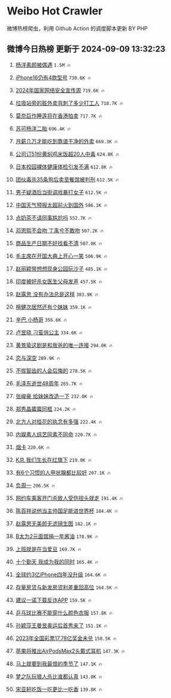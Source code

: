 # Weibo Hot Crawler 



微博热榜爬虫，利用 Github Action 的调度脚本更新 BY PHP 


## 微博今日热榜 更新于 2024-09-09 13:32:23 
1. [杨洋素颜被偶遇](https://s.weibo.com/weibo?q=%23%E6%9D%A8%E6%B4%8B%E7%B4%A0%E9%A2%9C%E8%A2%AB%E5%81%B6%E9%81%87%23&t=31&band_rank=1&Refer=top) `1.5M 🔥` 

1. [iPhone16仍有4款型号](https://s.weibo.com/weibo?q=%23iPhone16%E4%BB%8D%E6%9C%894%E6%AC%BE%E5%9E%8B%E5%8F%B7%23&t=31&band_rank=2&Refer=top) `730.6K 🔥` 

1. [2024年国家网络安全宣传周](https://s.weibo.com/weibo?q=%232024%E5%B9%B4%E5%9B%BD%E5%AE%B6%E7%BD%91%E7%BB%9C%E5%AE%89%E5%85%A8%E5%AE%A3%E4%BC%A0%E5%91%A8%23&t=31&band_rank=3&Refer=top) `719.6K 🔥` 

1. [垃圾站旁的脏外卖背刺了多少打工人](https://s.weibo.com/weibo?q=%23%E5%9E%83%E5%9C%BE%E7%AB%99%E6%97%81%E7%9A%84%E8%84%8F%E5%A4%96%E5%8D%96%E8%83%8C%E5%88%BA%E4%BA%86%E5%A4%9A%E5%B0%91%E6%89%93%E5%B7%A5%E4%BA%BA%23&t=31&band_rank=4&Refer=top) `718.7K 🔥` 

1. [莫奈巨作睡莲将在香港拍卖](https://s.weibo.com/weibo?q=%23%E8%8E%AB%E5%A5%88%E5%B7%A8%E4%BD%9C%E7%9D%A1%E8%8E%B2%E5%B0%86%E5%9C%A8%E9%A6%99%E6%B8%AF%E6%8B%8D%E5%8D%96%23&t=31&band_rank=5&Refer=top) `717.7K 🔥` 

1. [苏可杨洋二胎](https://s.weibo.com/weibo?q=%E8%8B%8F%E5%8F%AF%E6%9D%A8%E6%B4%8B%E4%BA%8C%E8%83%8E&t=31&band_rank=6&Refer=top) `696.4K 🔥` 

1. [月薪几万才能吃到靠谱干净的外卖](https://s.weibo.com/weibo?q=%23%E6%9C%88%E8%96%AA%E5%87%A0%E4%B8%87%E6%89%8D%E8%83%BD%E5%90%83%E5%88%B0%E9%9D%A0%E8%B0%B1%E5%B9%B2%E5%87%80%E7%9A%84%E5%A4%96%E5%8D%96%23&t=31&band_rank=7&Refer=top) `669.3K 🔥` 

1. [公司订51份黄焖鸡米饭超20人中毒](https://s.weibo.com/weibo?q=%23%E5%85%AC%E5%8F%B8%E8%AE%A251%E4%BB%BD%E9%BB%84%E7%84%96%E9%B8%A1%E7%B1%B3%E9%A5%AD%E8%B6%8520%E4%BA%BA%E4%B8%AD%E6%AF%92%23&t=31&band_rank=8&Refer=top) `624.8K 🔥` 

1. [日本校园裸体健康体检引发不满](https://s.weibo.com/weibo?q=%23%E6%97%A5%E6%9C%AC%E6%A0%A1%E5%9B%AD%E8%A3%B8%E4%BD%93%E5%81%A5%E5%BA%B7%E4%BD%93%E6%A3%80%E5%BC%95%E5%8F%91%E4%B8%8D%E6%BB%A1%23&t=31&band_rank=9&Refer=top) `612.8K 🔥` 

1. [团伙毒杀35条狗后卖至餐馆被判刑](https://s.weibo.com/weibo?q=%23%E5%9B%A2%E4%BC%99%E6%AF%92%E6%9D%8035%E6%9D%A1%E7%8B%97%E5%90%8E%E5%8D%96%E8%87%B3%E9%A4%90%E9%A6%86%E8%A2%AB%E5%88%A4%E5%88%91%23&t=31&band_rank=10&Refer=top) `612.5K 🔥` 

1. [男子疑酒后当街调戏暴打女子](https://s.weibo.com/weibo?q=%23%E7%94%B7%E5%AD%90%E7%96%91%E9%85%92%E5%90%8E%E5%BD%93%E8%A1%97%E8%B0%83%E6%88%8F%E6%9A%B4%E6%89%93%E5%A5%B3%E5%AD%90%23&t=31&band_rank=11&Refer=top) `612.5K 🔥` 

1. [中国天气预报太超前火到国外](https://s.weibo.com/weibo?q=%23%E4%B8%AD%E5%9B%BD%E5%A4%A9%E6%B0%94%E9%A2%84%E6%8A%A5%E5%A4%AA%E8%B6%85%E5%89%8D%E7%81%AB%E5%88%B0%E5%9B%BD%E5%A4%96%23&t=31&band_rank=12&Refer=top) `586.1K 🔥` 

1. [点奶茶不请同事尴尬吗](https://s.weibo.com/weibo?q=%E7%82%B9%E5%A5%B6%E8%8C%B6%E4%B8%8D%E8%AF%B7%E5%90%8C%E4%BA%8B%E5%B0%B4%E5%B0%AC%E5%90%97&t=31&band_rank=13&Refer=top) `552.7K 🔥` 

1. [邓恩熙不会吻 丁禹兮不敢吻](https://s.weibo.com/weibo?q=%E9%82%93%E6%81%A9%E7%86%99%E4%B8%8D%E4%BC%9A%E5%90%BB%20%E4%B8%81%E7%A6%B9%E5%85%AE%E4%B8%8D%E6%95%A2%E5%90%BB&t=31&band_rank=14&Refer=top) `507.2K 🔥` 

1. [商品生产日期不好找看不清](https://s.weibo.com/weibo?q=%23%E5%95%86%E5%93%81%E7%94%9F%E4%BA%A7%E6%97%A5%E6%9C%9F%E4%B8%8D%E5%A5%BD%E6%89%BE%E7%9C%8B%E4%B8%8D%E6%B8%85%23&t=31&band_rank=15&Refer=top) `507.0K 🔥` 

1. [毛主席在开国大典上开心一笑](https://s.weibo.com/weibo?q=%23%E6%AF%9B%E4%B8%BB%E5%B8%AD%E5%9C%A8%E5%BC%80%E5%9B%BD%E5%A4%A7%E5%85%B8%E4%B8%8A%E5%BC%80%E5%BF%83%E4%B8%80%E7%AC%91%23&t=31&band_rank=16&Refer=top) `506.9K 🔥` 

1. [赵丽颖带想想现身公园玩沙子](https://s.weibo.com/weibo?q=%23%E8%B5%B5%E4%B8%BD%E9%A2%96%E5%B8%A6%E6%83%B3%E6%83%B3%E7%8E%B0%E8%BA%AB%E5%85%AC%E5%9B%AD%E7%8E%A9%E6%B2%99%E5%AD%90%23&t=31&band_rank=17&Refer=top) `485.1K 🔥` 

1. [印度被奸杀女医生父母发声](https://s.weibo.com/weibo?q=%23%E5%8D%B0%E5%BA%A6%E8%A2%AB%E5%A5%B8%E6%9D%80%E5%A5%B3%E5%8C%BB%E7%94%9F%E7%88%B6%E6%AF%8D%E5%8F%91%E5%A3%B0%23&t=31&band_rank=18&Refer=top) `457.5K 🔥` 

1. [赵露思 没有办法总是这样](https://s.weibo.com/weibo?q=%E8%B5%B5%E9%9C%B2%E6%80%9D%20%E6%B2%A1%E6%9C%89%E5%8A%9E%E6%B3%95%E6%80%BB%E6%98%AF%E8%BF%99%E6%A0%B7&t=31&band_rank=19&Refer=top) `383.9K 🔥` 

1. [檀健次居然还有个妹妹](https://s.weibo.com/weibo?q=%23%E6%AA%80%E5%81%A5%E6%AC%A1%E5%B1%85%E7%84%B6%E8%BF%98%E6%9C%89%E4%B8%AA%E5%A6%B9%E5%A6%B9%23&t=31&band_rank=20&Refer=top) `359.1K 🔥` 

1. [辛巴 小杨哥](https://s.weibo.com/weibo?q=%E8%BE%9B%E5%B7%B4%20%E5%B0%8F%E6%9D%A8%E5%93%A5&t=31&band_rank=21&Refer=top) `356.6K 🔥` 

1. [卢昱晓 刁蛮俏公主](https://s.weibo.com/weibo?q=%E5%8D%A2%E6%98%B1%E6%99%93%20%E5%88%81%E8%9B%AE%E4%BF%8F%E5%85%AC%E4%B8%BB&t=31&band_rank=22&Refer=top) `334.6K 🔥` 

1. [黄景瑜这剧是和我爸的唯一连接](https://s.weibo.com/weibo?q=%E9%BB%84%E6%99%AF%E7%91%9C%E8%BF%99%E5%89%A7%E6%98%AF%E5%92%8C%E6%88%91%E7%88%B8%E7%9A%84%E5%94%AF%E4%B8%80%E8%BF%9E%E6%8E%A5&t=31&band_rank=23&Refer=top) `294.0K 🔥` 

1. [恋与深空](https://s.weibo.com/weibo?q=%E6%81%8B%E4%B8%8E%E6%B7%B1%E7%A9%BA&t=31&band_rank=24&Refer=top) `289.9K 🔥` 

1. [不拔智齿的人会后悔的](https://s.weibo.com/weibo?q=%23%E4%B8%8D%E6%8B%94%E6%99%BA%E9%BD%BF%E7%9A%84%E4%BA%BA%E4%BC%9A%E5%90%8E%E6%82%94%E7%9A%84%23&t=31&band_rank=25&Refer=top) `278.5K 🔥` 

1. [毛泽东逝世48周年](https://s.weibo.com/weibo?q=%23%E6%AF%9B%E6%B3%BD%E4%B8%9C%E9%80%9D%E4%B8%9648%E5%91%A8%E5%B9%B4%23&t=31&band_rank=26&Refer=top) `265.7K 🔥` 

1. [张峻豪 给妹妹改造一下](https://s.weibo.com/weibo?q=%E5%BC%A0%E5%B3%BB%E8%B1%AA%20%E7%BB%99%E5%A6%B9%E5%A6%B9%E6%94%B9%E9%80%A0%E4%B8%80%E4%B8%8B&t=31&band_rank=27&Refer=top) `232.0K 🔥` 

1. [郑秀晶霉霉同框](https://s.weibo.com/weibo?q=%23%E9%83%91%E7%A7%80%E6%99%B6%E9%9C%89%E9%9C%89%E5%90%8C%E6%A1%86%23&t=31&band_rank=28&Refer=top) `224.2K 🔥` 

1. [北方人对桂花的执念有多强](https://s.weibo.com/weibo?q=%23%E5%8C%97%E6%96%B9%E4%BA%BA%E5%AF%B9%E6%A1%82%E8%8A%B1%E7%9A%84%E6%89%A7%E5%BF%B5%E6%9C%89%E5%A4%9A%E5%BC%BA%23&t=31&band_rank=29&Refer=top) `222.4K 🔥` 

1. [内娱素人综艺同素不同命](https://s.weibo.com/weibo?q=%E5%86%85%E5%A8%B1%E7%B4%A0%E4%BA%BA%E7%BB%BC%E8%89%BA%E5%90%8C%E7%B4%A0%E4%B8%8D%E5%90%8C%E5%91%BD&t=31&band_rank=30&Refer=top) `220.7K 🔥` 

1. [烟卡](https://s.weibo.com/weibo?q=%E7%83%9F%E5%8D%A1&t=31&band_rank=31&Refer=top) `220.6K 🔥` 

1. [K总 我们生长在红旗下](https://s.weibo.com/weibo?q=K%E6%80%BB%20%E6%88%91%E4%BB%AC%E7%94%9F%E9%95%BF%E5%9C%A8%E7%BA%A2%E6%97%97%E4%B8%8B&t=31&band_rank=32&Refer=top) `219.0K 🔥` 

1. [有6个习惯的人甲状腺都比较好](https://s.weibo.com/weibo?q=%23%E6%9C%896%E4%B8%AA%E4%B9%A0%E6%83%AF%E7%9A%84%E4%BA%BA%E7%94%B2%E7%8A%B6%E8%85%BA%E9%83%BD%E6%AF%94%E8%BE%83%E5%A5%BD%23&t=31&band_rank=33&Refer=top) `207.1K 🔥` 

1. [负周一](https://s.weibo.com/weibo?q=%E8%B4%9F%E5%91%A8%E4%B8%80&t=31&band_rank=34&Refer=top) `206.5K 🔥` 

1. [网约车乘客开门杀致人受伤扭头就走](https://s.weibo.com/weibo?q=%23%E7%BD%91%E7%BA%A6%E8%BD%A6%E4%B9%98%E5%AE%A2%E5%BC%80%E9%97%A8%E6%9D%80%E8%87%B4%E4%BA%BA%E5%8F%97%E4%BC%A4%E6%89%AD%E5%A4%B4%E5%B0%B1%E8%B5%B0%23&t=31&band_rank=35&Refer=top) `191.4K 🔥` 

1. [陈百祥说他当主帅国足能进世界杯](https://s.weibo.com/weibo?q=%23%E9%99%88%E7%99%BE%E7%A5%A5%E8%AF%B4%E4%BB%96%E5%BD%93%E4%B8%BB%E5%B8%85%E5%9B%BD%E8%B6%B3%E8%83%BD%E8%BF%9B%E4%B8%96%E7%95%8C%E6%9D%AF%23&t=31&band_rank=36&Refer=top) `184.4K 🔥` 

1. [赵露思无美颜无滤镜生图](https://s.weibo.com/weibo?q=%23%E8%B5%B5%E9%9C%B2%E6%80%9D%E6%97%A0%E7%BE%8E%E9%A2%9C%E6%97%A0%E6%BB%A4%E9%95%9C%E7%94%9F%E5%9B%BE%23&t=31&band_rank=37&Refer=top) `182.1K 🔥` 

1. [B太为2元面馆捐一年酱油](https://s.weibo.com/weibo?q=%23B%E5%A4%AA%E4%B8%BA2%E5%85%83%E9%9D%A2%E9%A6%86%E6%8D%90%E4%B8%80%E5%B9%B4%E9%85%B1%E6%B2%B9%23&t=31&band_rank=38&Refer=top) `178.9K 🔥` 

1. [上班就是在当爱豆](https://s.weibo.com/weibo?q=%E4%B8%8A%E7%8F%AD%E5%B0%B1%E6%98%AF%E5%9C%A8%E5%BD%93%E7%88%B1%E8%B1%86&t=31&band_rank=39&Refer=top) `169.7K 🔥` 

1. [十个勤天 我成为我的同时](https://s.weibo.com/weibo?q=%E5%8D%81%E4%B8%AA%E5%8B%A4%E5%A4%A9%20%E6%88%91%E6%88%90%E4%B8%BA%E6%88%91%E7%9A%84%E5%90%8C%E6%97%B6&t=31&band_rank=40&Refer=top) `165.4K 🔥` 

1. [全球约3亿iPhone四年没升级](https://s.weibo.com/weibo?q=%23%E5%85%A8%E7%90%83%E7%BA%A63%E4%BA%BFiPhone%E5%9B%9B%E5%B9%B4%E6%B2%A1%E5%8D%87%E7%BA%A7%23&t=31&band_rank=41&Refer=top) `164.6K 🔥` 

1. [存量房贷与新发房贷利差重回高位](https://s.weibo.com/weibo?q=%23%E5%AD%98%E9%87%8F%E6%88%BF%E8%B4%B7%E4%B8%8E%E6%96%B0%E5%8F%91%E6%88%BF%E8%B4%B7%E5%88%A9%E5%B7%AE%E9%87%8D%E5%9B%9E%E9%AB%98%E4%BD%8D%23&t=31&band_rank=42&Refer=top) `164.5K 🔥` 

1. [建议一诺下载反诈APP](https://s.weibo.com/weibo?q=%23%E5%BB%BA%E8%AE%AE%E4%B8%80%E8%AF%BA%E4%B8%8B%E8%BD%BD%E5%8F%8D%E8%AF%88APP%23&t=31&band_rank=43&Refer=top) `159.5K 🔥` 

1. [乒乓球比赛不能穿什么颜色衣服](https://s.weibo.com/weibo?q=%23%E4%B9%92%E4%B9%93%E7%90%83%E6%AF%94%E8%B5%9B%E4%B8%8D%E8%83%BD%E7%A9%BF%E4%BB%80%E4%B9%88%E9%A2%9C%E8%89%B2%E8%A1%A3%E6%9C%8D%23&t=31&band_rank=44&Refer=top) `157.8K 🔥` 

1. [孙颖莎王曼昱奥运后首秀来了](https://s.weibo.com/weibo?q=%23%E5%AD%99%E9%A2%96%E8%8E%8E%E7%8E%8B%E6%9B%BC%E6%98%B1%E5%A5%A5%E8%BF%90%E5%90%8E%E9%A6%96%E7%A7%80%E6%9D%A5%E4%BA%86%23&t=31&band_rank=45&Refer=top) `151.1K 🔥` 

1. [2023年全国彩票17.78亿奖金未兑](https://s.weibo.com/weibo?q=%232023%E5%B9%B4%E5%85%A8%E5%9B%BD%E5%BD%A9%E7%A5%A817.78%E4%BA%BF%E5%A5%96%E9%87%91%E6%9C%AA%E5%85%91%23&t=31&band_rank=46&Refer=top) `150.5K 🔥` 

1. [苹果将推出AirPodsMax2头戴式耳机](https://s.weibo.com/weibo?q=%23%E8%8B%B9%E6%9E%9C%E5%B0%86%E6%8E%A8%E5%87%BAAirPodsMax2%E5%A4%B4%E6%88%B4%E5%BC%8F%E8%80%B3%E6%9C%BA%23&t=31&band_rank=47&Refer=top) `147.3K 🔥` 

1. [马上就要到我最恨的季节了](https://s.weibo.com/weibo?q=%E9%A9%AC%E4%B8%8A%E5%B0%B1%E8%A6%81%E5%88%B0%E6%88%91%E6%9C%80%E6%81%A8%E7%9A%84%E5%AD%A3%E8%8A%82%E4%BA%86&t=31&band_rank=48&Refer=top) `147.1K 🔥` 

1. [梦之队玩狼人杀比谁都认真](https://s.weibo.com/weibo?q=%23%E6%A2%A6%E4%B9%8B%E9%98%9F%E7%8E%A9%E7%8B%BC%E4%BA%BA%E6%9D%80%E6%AF%94%E8%B0%81%E9%83%BD%E8%AE%A4%E7%9C%9F%23&t=31&band_rank=49&Refer=top) `143.0K 🔥` 

1. [宋亚轩吃饭一吃更比一吃香](https://s.weibo.com/weibo?q=%23%E5%AE%8B%E4%BA%9A%E8%BD%A9%E5%90%83%E9%A5%AD%E4%B8%80%E5%90%83%E6%9B%B4%E6%AF%94%E4%B8%80%E5%90%83%E9%A6%99%23&t=31&band_rank=50&Refer=top) `139.8K 🔥` 

